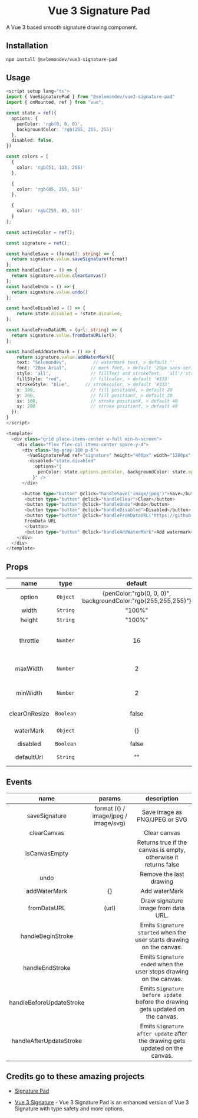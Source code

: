 <p align="center">
 <h1 align="center">
  Vue 3 Signature Pad
 </h1>
</p>

A Vue 3 based smooth signature drawing component.

## Installation

```bash
npm install @selemondev/vue3-signature-pad
```

## Usage

```ts
<script setup lang="ts">
import { VueSignaturePad } from "@selemondev/vue3-signature-pad"
import { onMounted, ref } from "vue";

const state = ref({
  options: {
    penColor: 'rgb(0, 0, 0)',
    backgroundColor: 'rgb(255, 255, 255)'
  },
  disabled: false,
})

const colors = [
  {
    color: 'rgb(51, 133, 255)'
  },

  {
    color: 'rgb(85, 255, 51)'
  },

  {
    color: 'rgb(255, 85, 51)'
  }
];

const activeColor = ref();

const signature = ref();

const handleSave = (format?: string) => {
  return signature.value.saveSignature(format)
};
const handleClear = () => {
  return signature.value.clearCanvas()
};
const handleUndo = () => {
  return signature.value.undo()
};

const handleDisabled = () => {
    return state.disabled = !state.disabled;
};

const handleFromDataURL = (url: string) => {
  return signature.value.fromDataURL(url);
};

const handleAddWaterMark = () => {
    return signature.value.addWaterMark({
    text: "Selemondev",          // watermark text, > default ''
    font: "20px Arial",         // mark font, > default '20px sans-serif'
    style: 'all',               // fillText and strokeText,  'all'/'stroke'/'fill', > default 'fill
    fillStyle: "red",           // fillcolor, > default '#333'
    strokeStyle: "blue",      // strokecolor, > default '#333'
    x: 100,                     // fill positionX, > default 20
    y: 200,                     // fill positionY, > default 20
    sx: 100,                    // stroke positionX, > default 40
    sy: 200                     // stroke positionY, > default 40
  });
}
</script>

<template>
  <div class="grid place-items-center w-full min-h-screen">
    <div class="flex flex-col items-center space-y-4">
      <div class="bg-gray-100 p-6">
        <VueSignaturePad ref="signature" height="400px" width="1280px" :maxWidth="2" :minWidth="2"
        :disabled="state.disabled"
          :options="{
            penColor: state.options.penColor, backgroundColor: state.options.backgroundColor
          }" />
      </div>

      <button type="button" @click="handleSave('image/jpeg')">Save</button>
       <button type="button" @click="handleClear">Clear</button>
       <button type="button" @click="handleUndo">Undo</button>
       <button type="button" @click="handleDisabled">Disabled</button>
       <button type="button" @click="handleFromDataURL('https://github.com/selemondev.png')">
       FronData URL
       </button>
       <button type="button" @click="handleAddWaterMark">Add watermark</button>
    </div>
  </div>
</template>
```

## Props

| name          |     type      |           default         |       description             |
|:-------------:|:-------------:|:-------------------------:|   :-----------------:         |
| option        | `Object`     | {penColor:"rgb(0, 0, 0)", backgroundColor:"rgb(255,255,255)"} |     penColor and backgroundColor  |
|        width      | `String`      |         "100%"            | Pad width  |
|        height     | `String`      |         "100%"            | Pad height |
|        throttle   | `Number`      |         16                | Draw the next point at most once per every x milliseconds |
|        maxWidth   | `Number`      |         2                 | Maximum thickness of the pen line |
|        minWidth   | `Number`      |         2                 | Minimum thickness of the pen line |
|  clearOnResize  | `Boolean`     |          false          |Clear canvas on window resize|
|  waterMark  | `Object`     |          {}          |Add addWaterMark |
|  disabled  | `Boolean`     |          false          |Disable canvas |
|  defaultUrl  | `String`     |          ""          |Show image by default |

## Events

| name              |  params                                       | description  |
| :-------------:   |:-------------:                                |:-------------:|
| saveSignature              | 	        format (() / image/jpeg / image/svg) | Save image as PNG/JPEG or SVG |
| clearCanvas             |                                   			| Clear canvas |
| isCanvasEmpty           |                                   			| Returns true if the canvas is empty, otherwise it returns false |
| undo             |                                   			| Remove the last drawing |
| addWaterMark      |           {}     | Add waterMark
| fromDataURL      |          (url)    | Draw signature image from data URL.
| handleBeginStroke |                  | Emits `Signature started` when the user starts drawing on the canvas.
| handleEndStroke |                  | Emits `Signature ended` when the user stops drawing on the canvas.
| handleBeforeUpdateStroke |                  | Emits `Signature before update` before the drawing gets updated on the canvas.
| handleAfterUpdateStroke |                  | Emits `Signature after update` after the drawing gets updated on the canvas.

## Credits go to these amazing projects

- [Signature Pad](https://github.com/szimek/signature_pad)

- [Vue 3 Signature](https://github.com/WangShayne/vue3-signature) - Vue 3 Signature Pad is an enhanced version of Vue 3 Signature with type safety and more options.
